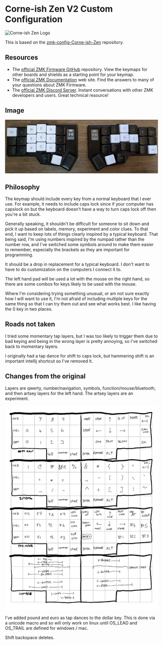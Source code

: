 # Corne-ish Zen V2 Custom Configuration

![Corne-ish Zen Logo](img/Zen_R3_sticker.png)

This is based on the [zmk-config-Corne-ish-Zen](https://github.com/LOWPROKB/zmk-config-Corne-ish-Zen) repository.

## Resources

- The [official ZMK Firmware GitHub](https://github.com/zmkfirmware/zmk) repository. View the keymaps for other boards and shields as a starting point for your keymap.
- The [official ZMK Documentation](https://zmk.dev/docs) web site. Find the answers to many of your questions about ZMK Firmware.
- The [official ZMK Discord Server](https://zmk.dev/community/discord/invite). Instant conversations with other ZMK developers and users. Great technical resource!

## Image

![keybd.jpg](./img/keybd.jpg)

## Philosophy

The keymap should include every key from a normal keyboard that I ever use. For example, it needs to include caps lock since if your computer has capslock on but the keyboard doesn't have a way to turn caps lock off then you're a bit stuck.

Generally speaking, it shouldn't be difficult for someone to sit down and pick it up based on labels, memory, experiment and color clues. To that end, I want to keep lots of things clearly inspired by a typical keyboard. That being said, I'm using numbers inspired by the numpad rather than the number row, and I've switched some symbols around to make them easier to remember, especially the brackets as they are important for programming.

It should be a drop in replacement for a typical keyboard. I don't want to have to do customization on the computers I connect it to.

The left hand pad will be used a lot with the mouse on the right hand, so there are some combos for keys likely to be used with the mouse.

Where I'm considering trying something unusual, or am not sure exactly how I will want to use it, I'm not afraid of including multiple keys for the same thing so that I can try them out and see what works best. I like having the 0 key in two places.

## Roads not taken

I tried some momentary tap layers, but I was too likely to trigger them due to bad keying and being in the wrong layer is pretty annoying, so I've switched back to momentary layers.

I originally had a tap dance for shift to caps lock, but hammering shift is an important intellij shortcut so I've removed it.

## Changes from the original

Layers are qwerty, number/navigation, symbols, function/mouse/bluetooth, and then artsey layers for the left hand. The artsey layers are an experiment.

![layouts.png](./img/layouts.png)

I've added pound and euro as tap dances to the dollar key. This is done via a unicode macro and so will only work on linux until OS_LEAD and OS_TRAIL are defined for windows / mac.

Shift backspace deletes.



